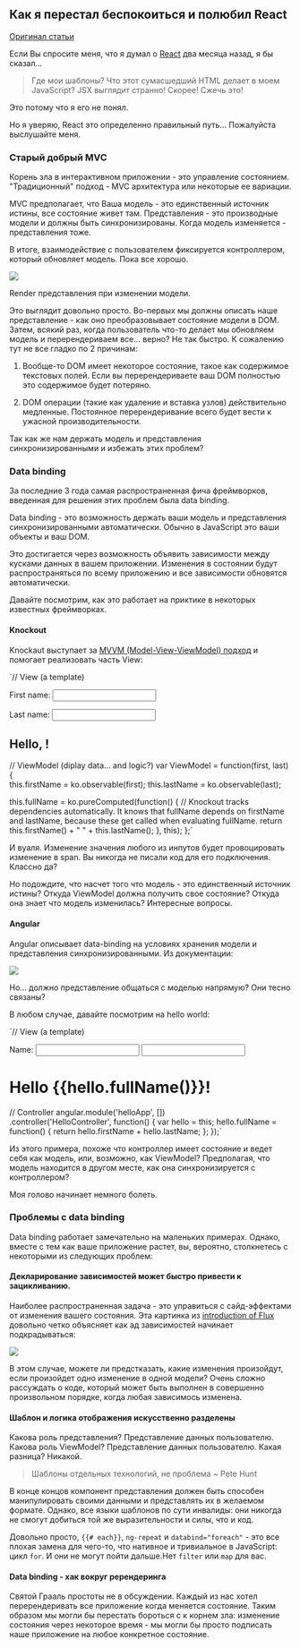 ## Как я перестал беспокоиться и полюбил React

[Оригинал статьи](http://firstdoit.com/react-1/)

Если Вы спросите меня, что я думал о [React](https://facebook.github.io/react/docs/getting-started.html) два месяца назад, я бы сказал...

>Где мои шаблоны? Что этот сумасшедший HTML делает в моем JavaScript? JSX выглядит странно! Скорее! Сжечь это!

Это потому что я его не понял.

Но я уверяю, React это определенно правильный путь... Пожалуйста выслушайте меня.


### Старый добрый MVC

Корень зла в интерактивном приложении - это управление состоянием. "Традиционный" подход - MVC архитектура или некоторые ее вариации.

MVC предполагает, что Ваша модель - это единственный источник истины, все состояние живет там. Представления - это производные модели и должны быть синхронизированы. Когда модель изменяется - представления тоже.

В итоге, взаимодействие с пользователем фиксируется контроллером, который обновляет модель. Пока все хорошо.

![](http://upload.wikimedia.org/wikipedia/commons/thumb/a/a0/MVC-Process.svg/500px-MVC-Process.svg.png)

Render представления при изменении модели.

Это выглядит довольно просто. Во-первых мы должны описать наше представление - как оно преобразовывает состояние модели в DOM. Затем, всякий раз, когда пользователь что-то делает мы обновляем модель и перерендериваем все... верно? Не так быстро. К сожалению тут не все гладко по 2 причинам:

1. Вообще-то DOM имеет некоторое состояние, такое как содержимое текстовых полей. Если вы перерендериваете ваш DOM полностью это содержимое будет потеряно.

2. DOM операции (такие как удаление и вставка узлов) действительно медленные. Постоянное перерендеривание всего будет вести к ужасной производительности.

Так как же нам держать модель и представления синхронизированными и избежать этих проблем?


### Data binding


За последние 3 года самая распространенная фича фреймворков, введенная для решения этих проблем была data binding.

Data binding - это возможность держать ваши модель и представления синхронизированными автоматически. Обычно в JavaScript это ваши объекты и ваш DOM.

Это достигается через возможность объявить зависимости между кусками данных в вашем приложении. Изменения в состоянии будут распространяться по всему приложению и все зависимости обновятся автоматически.

Давайте посмотрим, как это работает на приктике в некоторых известных фреймворках.


#### Knockout

Knockaut выступает за [MVVM (Model-View-ViewModel) подход](http://knockoutjs.com/documentation/observables.html) и помогает реализовать часть View:

`// View (a template)
<p>First name: <input data-bind="value: firstName" /></p>  
<p>Last name: <input data-bind="value: lastName" /></p>  
<h2>Hello, <span data-bind="text: fullName"> </span>!</h2>

// ViewModel (diplay data... and logic?)
var ViewModel = function(first, last) {  
  this.firstName = ko.observable(first);
  this.lastName = ko.observable(last);

  this.fullName = ko.pureComputed(function() {
      // Knockout tracks dependencies automatically. It knows that fullName depends on firstName and lastName, because these get called when evaluating fullName.
      return this.firstName() + " " + this.lastName();
  }, this);
};`


И вуаля. Изменение значения любого из инпутов будет провоцировать изменение в span. Вы никогда не писали код для его подключения. Классно да?

Но подождите, что насчет того что модель - это единственный источник истины? Откуда ViewModel должна получить свое состояние? Откуда она знает что модель изменилась? Интересные вопросы.

 
#### Angular

Angular описывает data-binding на условиях хранения модели и представления синхронизированными. Из документации: 

![](http://firstdoit.com/content/images/2015/05/Two_Way_Data_Binding.png)

Но... должно представление общаться с моделью напрямую? Они тесно связаны?

В любом случае, давайте посмотрим на hello world:

`// View (a template) 
<div ng-controller="HelloController as hello">  
  <label>Name:</label>
  <input type="text" ng-model="hello.firstName">
  <input type="text" ng-model="hello.lastName">
  <h1>Hello {{hello.fullName()}}!</h1>
</div>

// Controller 
angular.module('helloApp', [])  
.controller('HelloController', function() {
  var hello = this;
  hello.fullName = function() {
    return hello.firstName + hello.lastName;
  };
});`

Из этого примера, похоже что контроллер имеет состояние и ведет себя как модель, или, возможно, как ViewModel? Предполагая, что модель находится в другом месте, как она синхронизируется с контроллером?

Моя голово начинает немного болеть.


### Проблемы с data binding

Data binding работает замечательно на маленьких примерах. Однако, вместе с тем как ваше приложение растет, вы, вероятно, столкнетесь с некоторыми из следующих проблем:

#### Декларирование зависимостей может быстро привести к зацикливанию.

Наиболее распространенная задача - это управиться с сайд-эффектами от изменения вашего состояния. Эта картинка из [introduction of Flux](https://facebook.github.io/flux/docs/overview.html) довольно четко объясняет как ад зависимостей начинает подкрадываться:

![](http://firstdoit.com/content/images/2015/05/mvc_dep_hell.png)

В этом случае, можете ли предстказать, какие изменения произойдут, если произойдет одно изменение в одной модели? Очень сложно рассуждать о коде, который может быть выполнен в совершенно произвольном порядке, когда любая зависимось изменена.


#### Шаблон и логика отображения искусственно разделены

Какова роль представления? Представление данных пользователю. Какова роль ViewModel? Представление данных пользователю. Какая разница? Никакой.

>Шаблоны отдельных технологий, не проблема ~ Pete Hunt

В конце концов компонент представления должен быть способен манипулировать своими данными и представлять их в желаемом формате. Однако, все языки шаблонов по сути инвалиды: они никогда не смогут добиться той же выразительности и силы, что и код.

Довольно просто, `{{# each}}`, `ng-repeat` и `databind="foreach"` - это все плохая замена для чего-то, что нативное и тривиальное в JavaScript: цикл `for`. И они не могут пойти дальше.Нет `filter` или `map` для вас.


#### Data binding - хак вокруг ререндеринга

Святой Грааль простоты не в обсуждении. Каждый из нас хотел перерендеривать все приложение когда меняется состояние. Таким образом мы могли бы перестать бороться с к корнем зла: изменение состояния через некоторое время - мы могли бы просто подписать наше приложение на любое конкретное состояние.



